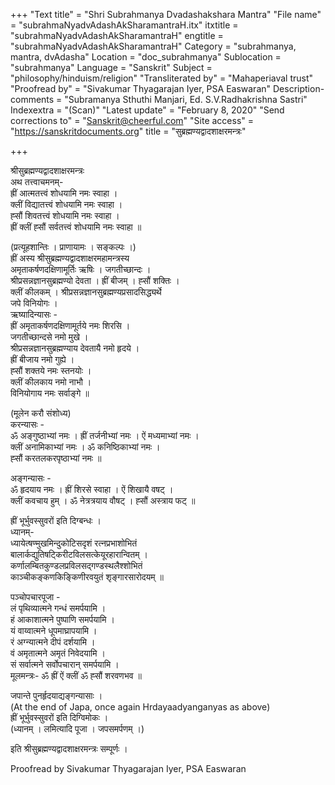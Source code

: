 +++
"Text title" = "Shri Subrahmanya Dvadashakshara Mantra"
"File name" = "subrahmaNyadvAdashAkSharamantraH.itx"
itxtitle = "subrahmaNyadvAdashAkSharamantraH"
engtitle = "subrahmaNyadvAdashAkSharamantraH"
Category = "subrahmanya, mantra, dvAdasha"
Location = "doc_subrahmanya"
Sublocation = "subrahmanya"
Language = "Sanskrit"
Subject = "philosophy/hinduism/religion"
"Transliterated by" = "Mahaperiaval trust"
"Proofread by" = "Sivakumar Thyagarajan Iyer, PSA Easwaran"
Description-comments = "Subramanya Sthuthi Manjari, Ed. S.V.Radhakrishna Sastri"
Indexextra = "(Scan)"
"Latest update" = "February 8, 2020"
"Send corrections to" = "Sanskrit@cheerful.com"
"Site access" = "https://sanskritdocuments.org"
title = "सुब्रह्मण्यद्वादशाक्षरमन्त्रः"

+++
  
 श्रीसुब्रह्मण्यद्वादशाक्षरमन्त्रः   
अथ तत्त्वाचमनम्-  
ह्रीं आत्मतत्त्वं शोधयामि नमः स्वाहा ।  
क्लीं विद्यातत्त्वं शोधयामि नमः स्वाहा ।  
ह्सौं शिवतत्त्वं शोधयामि नमः स्वाहा ।  
ह्रीं क्लीं ह्सौं सर्वतत्त्वं शोधयामि नमः स्वाहा ॥  
  
(प्रत्यूहशान्तिः । प्राणायामः । सङ्कल्पः ।)  
ह्रीं अस्य श्रीसुब्रह्मण्यद्वादशाक्षरमहामन्त्रस्य  
अमृताकर्षणदक्षिणामूर्तिः ऋषिः । जगतीच्छान्दः ।  
श्रीप्रसन्नज्ञानसुब्रह्मण्यो देवता । ह्रीं बीजम् । ह्सौं शक्तिः ।  
क्लीं कीलकम् । श्रीप्रसन्नज्ञानसुब्रह्मण्यप्रसादसिद्ध्यर्थे  
जपे विनियोगः ।  
ऋष्यादिन्यासः -  
ह्रीं अमृताकर्षणदक्षिणामूर्तये नमः शिरसि ।  
जगतीच्छान्दसे नमो मुखे ।  
श्रीप्रसन्नज्ञानसुब्रह्मण्याय देवतायै नमो हृदये ।  
ह्रीं बीजाय नमो गुह्ये ।  
ह्सौं शक्तये नमः स्तनयोः ।  
क्लीं कीलकाय नमो नाभौ ।  
विनियोगाय नमः सर्वाङ्गे ॥  
  
(मूलेन करौ संशोध्य)  
करन्यासः -  
ॐ अङ्गुष्ठाभ्यां नमः । ह्रीं तर्जनीभ्यां नमः । ऐं मध्यमाभ्यां नमः ।  
क्लीं अनामिकाभ्यां नमः । ॐ कनिष्ठिकाभ्यां नमः ।  
ह्सौं करतलकरपृष्ठाभ्यां नमः ॥  
  
अङ्गन्यासः -  
ॐ हृदयाय नमः । ह्रीं शिरसे स्वाहा । ऐं शिखायै वषट् ।  
क्लीं कवचाय हुम् । ॐ नेत्रत्रयाय वौषट् । ह्सौं अस्त्राय फट् ॥  
  
ह्रीं भूर्भुवस्सुवरों इति दिग्बन्धः ।  
ध्यानम्-  
ध्यायेत्षण्मुखमिन्दुकोटिसदृशं रत्नप्रभाशोभितं  
बालार्कद्युतिषट्किरीटविलसत्केयूरहारान्वितम् ।  
कर्णालम्बितकुण्डलप्रविलसद्गण्डस्थलैश्शोभितं  
काञ्चीकङ्कणकिङ्किणीरवयुतं शृङ्गारसारोदयम् ॥  
  
पञ्चोपचारपूजा -  
लं पृथिव्यात्मने गन्धं समर्पयामि ।  
हं आकाशात्मने पुष्पाणि समर्पयामि ।  
यं वाय्वात्मने धूपमाघ्रापयामि ।  
रं अग्न्यात्मने दीपं दर्शयामि ।  
वं अमृतात्मने अमृतं निवेदयामि ।  
सं सर्वात्मने सर्वोपचारान् समर्पयामि ।  
मूलमन्त्रः- ॐ ह्रीं ऐं क्लीं ॐ ह्सौं शरवणभव ॥  
  
जपान्ते पुनर्हृदयाद्यङ्गन्यासाः ।  
(At the end of Japa, once again Hrdayaadyanganyas as above)  
ह्रीं भूर्भुवस्सुवरों इति दिग्विमोकः ।  
(ध्यानम् । लमित्यादि पूजा । जपसमर्पणम् ।)  
  
इति श्रीसुब्रह्मण्यद्वादशाक्षरमन्त्रः सम्पूर्णः ।  
  
Proofread by Sivakumar Thyagarajan Iyer, PSA Easwaran  
  
